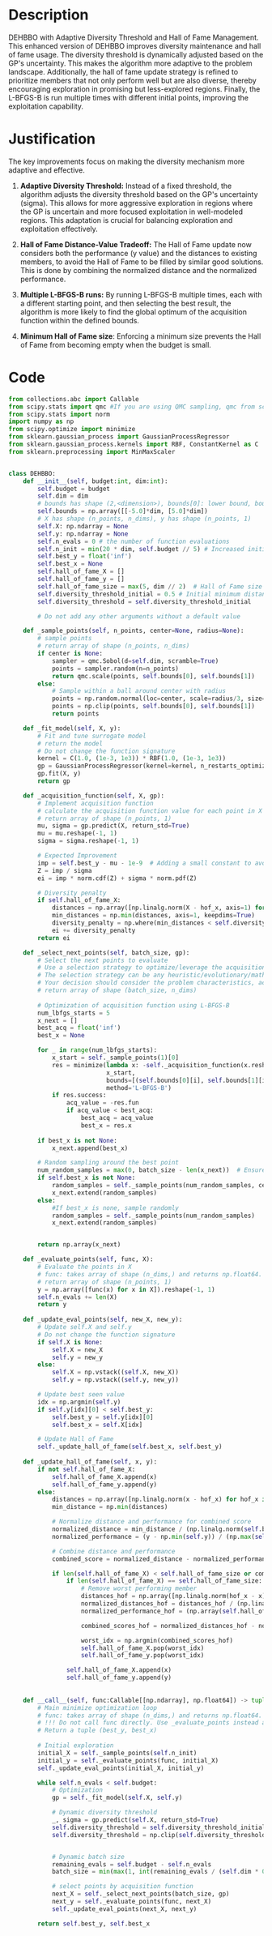 # Description
DEHBBO with Adaptive Diversity Threshold and Hall of Fame Management. This enhanced version of DEHBBO improves diversity maintenance and hall of fame usage. The diversity threshold is dynamically adjusted based on the GP's uncertainty. This makes the algorithm more adaptive to the problem landscape. Additionally, the hall of fame update strategy is refined to prioritize members that not only perform well but are also diverse, thereby encouraging exploration in promising but less-explored regions. Finally, the L-BFGS-B is run multiple times with different initial points, improving the exploitation capability.

# Justification
The key improvements focus on making the diversity mechanism more adaptive and effective.

1.  **Adaptive Diversity Threshold:** Instead of a fixed threshold, the algorithm adjusts the diversity threshold based on the GP's uncertainty (sigma). This allows for more aggressive exploration in regions where the GP is uncertain and more focused exploitation in well-modeled regions. This adaptation is crucial for balancing exploration and exploitation effectively.

2.  **Hall of Fame Distance-Value Tradeoff:** The Hall of Fame update now considers both the performance (y value) and the distances to existing members, to avoid the Hall of Fame to be filled by similar good solutions. This is done by combining the normalized distance and the normalized performance.

3.  **Multiple L-BFGS-B runs:** By running L-BFGS-B multiple times, each with a different starting point, and then selecting the best result, the algorithm is more likely to find the global optimum of the acquisition function within the defined bounds.

4.  **Minimum Hall of Fame size**: Enforcing a minimum size prevents the Hall of Fame from becoming empty when the budget is small.

# Code
```python
from collections.abc import Callable
from scipy.stats import qmc #If you are using QMC sampling, qmc from scipy is encouraged. Remove this line if you have better alternatives.
from scipy.stats import norm
import numpy as np
from scipy.optimize import minimize
from sklearn.gaussian_process import GaussianProcessRegressor
from sklearn.gaussian_process.kernels import RBF, ConstantKernel as C
from sklearn.preprocessing import MinMaxScaler


class DEHBBO:
    def __init__(self, budget:int, dim:int):
        self.budget = budget
        self.dim = dim
        # bounds has shape (2,<dimension>), bounds[0]: lower bound, bounds[1]: upper bound
        self.bounds = np.array([[-5.0]*dim, [5.0]*dim])
        # X has shape (n_points, n_dims), y has shape (n_points, 1)
        self.X: np.ndarray = None
        self.y: np.ndarray = None
        self.n_evals = 0 # the number of function evaluations
        self.n_init = min(20 * dim, self.budget // 5) # Increased initial exploration
        self.best_y = float('inf')
        self.best_x = None
        self.hall_of_fame_X = []
        self.hall_of_fame_y = []
        self.hall_of_fame_size = max(5, dim // 2)  # Hall of Fame size
        self.diversity_threshold_initial = 0.5 # Initial minimum distance for diversity
        self.diversity_threshold = self.diversity_threshold_initial

        # Do not add any other arguments without a default value

    def _sample_points(self, n_points, center=None, radius=None):
        # sample points
        # return array of shape (n_points, n_dims)
        if center is None:
            sampler = qmc.Sobol(d=self.dim, scramble=True)
            points = sampler.random(n=n_points)
            return qmc.scale(points, self.bounds[0], self.bounds[1])
        else:
            # Sample within a ball around center with radius
            points = np.random.normal(loc=center, scale=radius/3, size=(n_points, self.dim))
            points = np.clip(points, self.bounds[0], self.bounds[1])
            return points

    def _fit_model(self, X, y):
        # Fit and tune surrogate model 
        # return the model
        # Do not change the function signature
        kernel = C(1.0, (1e-3, 1e3)) * RBF(1.0, (1e-3, 1e3))
        gp = GaussianProcessRegressor(kernel=kernel, n_restarts_optimizer=5, random_state=42)
        gp.fit(X, y)
        return gp

    def _acquisition_function(self, X, gp):
        # Implement acquisition function 
        # calculate the acquisition function value for each point in X
        # return array of shape (n_points, 1)
        mu, sigma = gp.predict(X, return_std=True)
        mu = mu.reshape(-1, 1)
        sigma = sigma.reshape(-1, 1)

        # Expected Improvement
        imp = self.best_y - mu - 1e-9  # Adding a small constant to avoid division by zero
        Z = imp / sigma
        ei = imp * norm.cdf(Z) + sigma * norm.pdf(Z)

        # Diversity penalty
        if self.hall_of_fame_X:
            distances = np.array([np.linalg.norm(X - hof_x, axis=1) for hof_x in self.hall_of_fame_X]).T
            min_distances = np.min(distances, axis=1, keepdims=True)
            diversity_penalty = np.where(min_distances < self.diversity_threshold, -100, 0)  # Penalize close points
            ei += diversity_penalty
        return ei

    def _select_next_points(self, batch_size, gp):
        # Select the next points to evaluate
        # Use a selection strategy to optimize/leverage the acquisition function 
        # The selection strategy can be any heuristic/evolutionary/mathematical/hybrid methods.
        # Your decision should consider the problem characteristics, acquisition function, and the computational efficiency.
        # return array of shape (batch_size, n_dims)
        
        # Optimization of acquisition function using L-BFGS-B
        num_lbfgs_starts = 5
        x_next = []
        best_acq = float('inf')
        best_x = None

        for _ in range(num_lbfgs_starts):
            x_start = self._sample_points(1)[0]
            res = minimize(lambda x: -self._acquisition_function(x.reshape(1, -1), gp),
                           x_start,
                           bounds=[(self.bounds[0][i], self.bounds[1][i]) for i in range(self.dim)],
                           method='L-BFGS-B')
            if res.success:
                acq_value = -res.fun
                if acq_value < best_acq:
                    best_acq = acq_value
                    best_x = res.x
        
        if best_x is not None:
            x_next.append(best_x)

        # Random sampling around the best point
        num_random_samples = max(0, batch_size - len(x_next))  # Ensure non-negative
        if self.best_x is not None:
            random_samples = self._sample_points(num_random_samples, center=self.best_x, radius=0.5)
            x_next.extend(random_samples)
        else:
            #If best_x is none, sample randomly
            random_samples = self._sample_points(num_random_samples)
            x_next.extend(random_samples)


        return np.array(x_next)

    def _evaluate_points(self, func, X):
        # Evaluate the points in X
        # func: takes array of shape (n_dims,) and returns np.float64.
        # return array of shape (n_points, 1)
        y = np.array([func(x) for x in X]).reshape(-1, 1)
        self.n_evals += len(X)
        return y
    
    def _update_eval_points(self, new_X, new_y):
        # Update self.X and self.y
        # Do not change the function signature
        if self.X is None:
            self.X = new_X
            self.y = new_y
        else:
            self.X = np.vstack((self.X, new_X))
            self.y = np.vstack((self.y, new_y))

        # Update best seen value
        idx = np.argmin(self.y)
        if self.y[idx][0] < self.best_y:
            self.best_y = self.y[idx][0]
            self.best_x = self.X[idx]

        # Update Hall of Fame
        self._update_hall_of_fame(self.best_x, self.best_y)
    
    def _update_hall_of_fame(self, x, y):
        if not self.hall_of_fame_X:
            self.hall_of_fame_X.append(x)
            self.hall_of_fame_y.append(y)
        else:
            distances = np.array([np.linalg.norm(x - hof_x) for hof_x in self.hall_of_fame_X])
            min_distance = np.min(distances)

            # Normalize distance and performance for combined score
            normalized_distance = min_distance / (np.linalg.norm(self.bounds[1] - self.bounds[0])) #Scaled between 0 and 1
            normalized_performance = (y - np.min(self.y)) / (np.max(self.y) - np.min(self.y)) if len(self.y) > 1 else 0 #Scale between 0 and 1

            # Combine distance and performance
            combined_score = normalized_distance - normalized_performance #High distance and low performance is good

            if len(self.hall_of_fame_X) < self.hall_of_fame_size or combined_score > 0:
                if len(self.hall_of_fame_X) == self.hall_of_fame_size:
                    # Remove worst performing member
                    distances_hof = np.array([np.linalg.norm(hof_x - x) for hof_x in self.hall_of_fame_X])
                    normalized_distances_hof = distances_hof / (np.linalg.norm(self.bounds[1] - self.bounds[0]))
                    normalized_performance_hof = (np.array(self.hall_of_fame_y) - np.min(self.y)) / (np.max(self.y) - np.min(self.y)) if len(self.y) > 1 else np.zeros(len(self.hall_of_fame_y))

                    combined_scores_hof = normalized_distances_hof - normalized_performance_hof

                    worst_idx = np.argmin(combined_scores_hof)
                    self.hall_of_fame_X.pop(worst_idx)
                    self.hall_of_fame_y.pop(worst_idx)

                self.hall_of_fame_X.append(x)
                self.hall_of_fame_y.append(y)
            
    
    def __call__(self, func:Callable[[np.ndarray], np.float64]) -> tuple[np.float64, np.array]:
        # Main minimize optimization loop
        # func: takes array of shape (n_dims,) and returns np.float64. 
        # !!! Do not call func directly. Use _evaluate_points instead and be aware of the budget when calling it. !!!
        # Return a tuple (best_y, best_x)
        
        # Initial exploration
        initial_X = self._sample_points(self.n_init)
        initial_y = self._evaluate_points(func, initial_X)
        self._update_eval_points(initial_X, initial_y)

        while self.n_evals < self.budget:
            # Optimization
            gp = self._fit_model(self.X, self.y)

            # Dynamic diversity threshold
            _, sigma = gp.predict(self.X, return_std=True)
            self.diversity_threshold = self.diversity_threshold_initial * (1 - np.mean(sigma) / np.std(self.y)) if np.std(self.y) > 0 else self.diversity_threshold_initial
            self.diversity_threshold = np.clip(self.diversity_threshold, 0.1, self.diversity_threshold_initial) #Ensure it stays in reasonable bounds


            # Dynamic batch size
            remaining_evals = self.budget - self.n_evals
            batch_size = min(max(1, int(remaining_evals / (self.dim * 0.1))), 20) # Ensure at least 1 point and limit to 20

            # select points by acquisition function
            next_X = self._select_next_points(batch_size, gp)
            next_y = self._evaluate_points(func, next_X)
            self._update_eval_points(next_X, next_y)

        return self.best_y, self.best_x
```